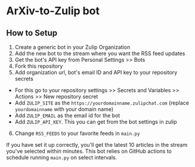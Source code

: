 # ArXiv-to-Zulip bot

## How to Setup
1. Create a generic bot in your Zulip Organization
2. Add the new bot to the stream where you want the RSS feed updates
3. Get the bot's API key from Personal Settings >> Bots
4. Fork this repository
5. Add organization url, bot's email ID and API key to your repository secrets
  - For this go to your repository settings >> Secrets and Variables >> Actions >> New repository secret
  - Add `ZULIP_SITE` as the `https://yourdomainname.zulipchat.com` (replace `yourdomainname` with your domain name)
  - Add `ZULIP_EMAIL` as the email id for the bot
  - Add `ZULIP_API_KEY`. This you can get from the bot settings in zulip
6. Change `RSS_FEEDS` to your favorite feeds in `main.py`

If you have set it up correctly, you'll get the latest 10 articles in the stream you've selected within minutes.
This bot relies on GitHub actions to schedule running `main.py` on select intervals.
